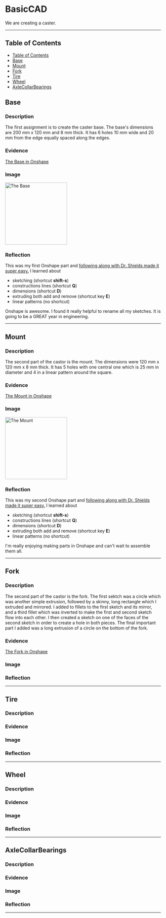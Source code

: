 # BasicCAD

We are creating a caster.

---
## Table of Contents
* [Table of Contents](#Table-of-Contents)
* [Base](#Base)
* [Mount](#Mount)
* [Fork](#Fork)
* [Tire](#Tire)
* [Wheel](#Wheel)
* [AxleCollarBearings](#AxleCollarBearings)

## Base

### Description

The first assignment is to create the caster base.  The base's dimensions are 200 mm x 120 mm and 8 mm thick.  It has 6 holes 10 mm wide and 20 mm from the edge equally spaced along the edges.

### Evidence
[The Base in Onshape](https://cvilleschools.onshape.com/documents/0d70f655203ca304cb3c5b7d/w/f55603f962f6fc74f5548a68/e/41d730c570a8d75fce9f51b6)

### Image

<img src="images/Base.jpg" alt="The Base" width="200">

### Reflection

This was my first Onshape part and [following along with Dr. Shields made it super easy.](https://www.youtube.com/watch?v=93BFUD-HAG8&feature=emb_title&scrlybrkr=5670f0b4)  I learned about 
* sketching (shortcut **shift-s**)
* constructions lines (shortcut **Q**)
* dimensions (shortcut **D**)
* extruding both add and remove (shortcut key **E**)
* linear patterns (no shortcut)

Onshape is awesome.  I found it really helpful to rename all my sketches.  It is going to be a GREAT year in engineering.

---


## Mount

### Description

The second part of the castor is the mount. The dimensions were 120 mm x 120 mm x 8 mm thick. It has 5 holes with one central one which is 25 mm in diameter and 4 in a linear pattern around the square.

### Evidence

[The Mount in Onshape](https://cvilleschools.onshape.com/documents/217a7ff9781d2c7d8857a3dc/w/7908d6c944581b7be06e94df/e/1d646e54add04f95ccd8731b)

### Image

<img src="Screenshot 2020-10-19 at 3.59.56 PM" alt="The Mount" width="200">

### Reflection

This was my second Onshape part and [following along with Dr. Shields made it super easy.](https://youtu.be/BWDk4BZFXDQ)
I learned about 
* sketching (shortcut **shift-s**)
* constructions lines (shortcut **Q**)
* dimensions (shortcut **D**)
* extruding both add and remove (shortcut key **E**)
* linear patterns (no shortcut)

I'm really enjoying making parts in Onshape and can't wait to assemble them all.

---


## Fork

### Description

The second part of the castor is the fork. The first sektch was a circle which was another simple extrusion, followed by a skinny, long rectangle which I extruded and mirrored. I added to fillets to the first sketch and its mirror, and a third fillet which was inverted to make the first and second sketch flow into each other. I then created a sketch on one of the faces of the second sketch in order to create a hole in both pieces. The final important part I added was a long extrusion of a circle on the bottom of the fork.

### Evidence

[The Fork in Onshape](https://cvilleschools.onshape.com/documents/ee5b73467df8cda6a47d9706/w/646eb6b02b88607b6daa6105/e/ee0a951f67a0f03ee1b04740)

### Image

### Reflection

---


## Tire

### Description

### Evidence

### Image

### Reflection

---


## Wheel

### Description

### Evidence

### Image

### Reflection

---


## AxleCollarBearings

### Description

### Evidence

### Image

### Reflection

---
